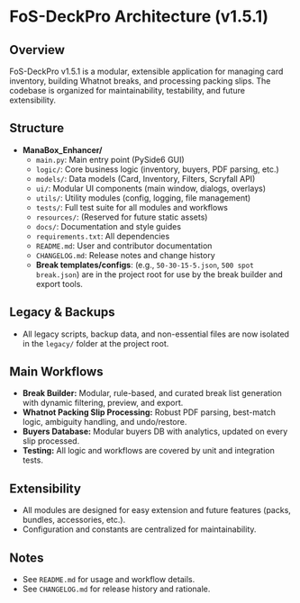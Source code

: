 # FoS-DeckPro Architecture (v1.5.1)

## Overview

FoS-DeckPro v1.5.1 is a modular, extensible application for managing card inventory, building Whatnot breaks, and processing packing slips. The codebase is organized for maintainability, testability, and future extensibility.

## Structure

- **ManaBox_Enhancer/**
  - `main.py`: Main entry point (PySide6 GUI)
  - `logic/`: Core business logic (inventory, buyers, PDF parsing, etc.)
  - `models/`: Data models (Card, Inventory, Filters, Scryfall API)
  - `ui/`: Modular UI components (main window, dialogs, overlays)
  - `utils/`: Utility modules (config, logging, file management)
  - `tests/`: Full test suite for all modules and workflows
  - `resources/`: (Reserved for future static assets)
  - `docs/`: Documentation and style guides
  - `requirements.txt`: All dependencies
  - `README.md`: User and contributor documentation
  - `CHANGELOG.md`: Release notes and change history
  - **Break templates/configs**: (e.g., `50-30-15-5.json`, `500 spot break.json`) are in the project root for use by the break builder and export tools.

## Legacy & Backups
- All legacy scripts, backup data, and non-essential files are now isolated in the `legacy/` folder at the project root.

## Main Workflows
- **Break Builder:** Modular, rule-based, and curated break list generation with dynamic filtering, preview, and export.
- **Whatnot Packing Slip Processing:** Robust PDF parsing, best-match logic, ambiguity handling, and undo/restore.
- **Buyers Database:** Modular buyers DB with analytics, updated on every slip processed.
- **Testing:** All logic and workflows are covered by unit and integration tests.

## Extensibility
- All modules are designed for easy extension and future features (packs, bundles, accessories, etc.).
- Configuration and constants are centralized for maintainability.

## Notes
- See `README.md` for usage and workflow details.
- See `CHANGELOG.md` for release history and rationale.

